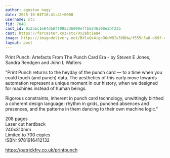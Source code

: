 ```yaml
---
author: agoston nagy
date: 2025-10-04T18:41:41+0000
username: stc
fid: 7048
cast_id: 0x2abc1e84db0ff905336909effb6246300e3bf23b
cast: https://farcaster.xyz/stc/0x2abc1e84
image: https://imagedelivery.net/BXluQx4ige9GuW0Ia56BHw/f555c3a8-e69f-4044-2ccd-afe43d1b7e00/original
layout: post
---
```

Print Punch: Artefacts From The Punch Card Era - by Steven E Jones, Sandra Rendgen and John L Walters  
  
"Print Punch returns to the heyday of the punch card — to a time when you could touch (and punch) data. The aesthetics of this early move towards automation represent a unique moment in our history, when we designed for machines instead of human beings.   
  
Rigorous constraints, inherent in punch card technology, unwittingly birthed a coherent design language: rhythm in grids, punched absences and presences, and the patterns in them dancing to their own machine logic."  
  
208 pages  
Laser cut hardback  
240x310mm  
Limited to 700 copies  
ISBN: 9781916412132  
  
https://patrickfry.co.uk/printpunch  

<img src='https://imagedelivery.net/BXluQx4ige9GuW0Ia56BHw/f555c3a8-e69f-4044-2ccd-afe43d1b7e00/original' alt='' referrerpolicy='no-referrer'/>
<img src='https://imagedelivery.net/BXluQx4ige9GuW0Ia56BHw/715cf3cc-529f-4ba8-214d-69c5838fc000/original' alt='' referrerpolicy='no-referrer'/>